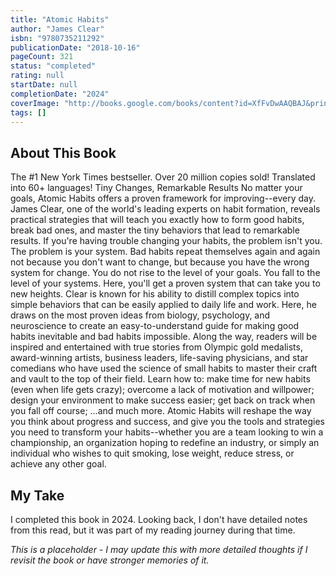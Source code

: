 ```yaml
---
title: "Atomic Habits"
author: "James Clear"
isbn: "9780735211292"
publicationDate: "2018-10-16"
pageCount: 321
status: "completed"
rating: null
startDate: null
completionDate: "2024"
coverImage: "http://books.google.com/books/content?id=XfFvDwAAQBAJ&printsec=frontcover&img=1&zoom=1&source=gbs_api"
tags: []
---
```


## About This Book

The #1 New York Times bestseller. Over 20 million copies sold! Translated into 60+ languages! Tiny Changes, Remarkable Results No matter your goals, Atomic Habits offers a proven framework for improving--every day. James Clear, one of the world's leading experts on habit formation, reveals practical strategies that will teach you exactly how to form good habits, break bad ones, and master the tiny behaviors that lead to remarkable results. If you're having trouble changing your habits, the problem isn't you. The problem is your system. Bad habits repeat themselves again and again not because you don't want to change, but because you have the wrong system for change. You do not rise to the level of your goals. You fall to the level of your systems. Here, you'll get a proven system that can take you to new heights. Clear is known for his ability to distill complex topics into simple behaviors that can be easily applied to daily life and work. Here, he draws on the most proven ideas from biology, psychology, and neuroscience to create an easy-to-understand guide for making good habits inevitable and bad habits impossible. Along the way, readers will be inspired and entertained with true stories from Olympic gold medalists, award-winning artists, business leaders, life-saving physicians, and star comedians who have used the science of small habits to master their craft and vault to the top of their field. Learn how to: make time for new habits (even when life gets crazy); overcome a lack of motivation and willpower; design your environment to make success easier; get back on track when you fall off course; ...and much more. Atomic Habits will reshape the way you think about progress and success, and give you the tools and strategies you need to transform your habits--whether you are a team looking to win a championship, an organization hoping to redefine an industry, or simply an individual who wishes to quit smoking, lose weight, reduce stress, or achieve any other goal.

## My Take

I completed this book in 2024. Looking back, I don't have detailed notes from this read, but it was part of my reading journey during that time.

*This is a placeholder - I may update this with more detailed thoughts if I revisit the book or have stronger memories of it.*
